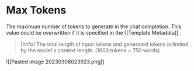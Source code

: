 
# Max Tokens

The maximum number of tokens to generate in the chat completion. 
This value could be overwritten if it is specified in the [[Template Metadata]] . 

> [!info]
The total length of input tokens and generated tokens is limited by the model's context length. (1000 tokens ~ 750 words)

![[Pasted image 20230308023923.png]]